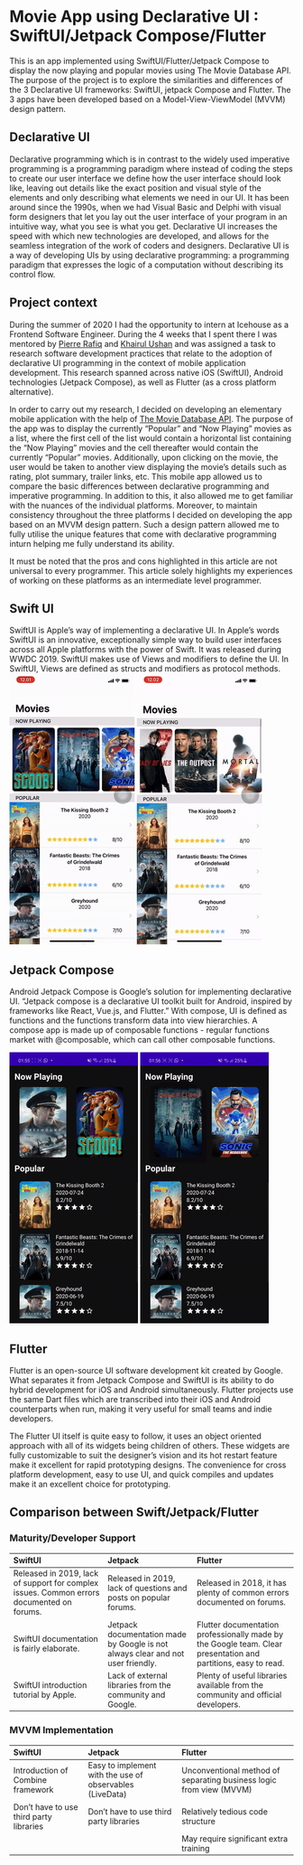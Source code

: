 # Movie App using Declarative UI : SwiftUI/Jetpack Compose/Flutter
This is an app implemented using SwiftUI/Flutter/Jetpack Compose to display the now playing and popular movies using The Movie Database API. The purpose of the project is to explore the similarities and differences of the 3 Declarative UI frameworks: SwiftUI, jetpack Compose and Flutter. The 3 apps have been developed based on a Model-View-ViewModel (MVVM) design pattern.

## Declarative UI
Declarative programming which is in contrast to the widely used imperative programming is a programming paradigm where instead of coding the steps to create our user interface we define how the user interface should look like, leaving out details like the exact position and visual style of the elements and only describing what elements we need in our UI. It has been around since the 1990s, when we had Visual Basic and Delphi with visual form designers that let you lay out the user interface of your program in an intuitive way, what you see is what you get. Declarative UI increases the speed with which new technologies are developed, and allows for the seamless integration of the work of coders and designers. Declarative UI is a way of developing UIs by using declarative programming: a programming paradigm that expresses the logic of a computation without describing its control flow.

## Project context
During the summer of 2020 I had the opportunity to intern at Icehouse as a Frontend Software Engineer. During the 4 weeks that I spent there I was mentored by [Pierre Rafiq](https://www.linkedin.com/in/pierrerafiq/) and [Khairul Ushan](https://www.linkedin.com/in/khairil-ushan-80361254/) and was assigned a task to research software development practices that relate to the adoption of declarative UI programming in the context of mobile application development. This research spanned across native iOS (SwiftUI), Android technologies (Jetpack Compose), as well as Flutter (as a cross platform alternative). 

In order to carry out my research, I decided on developing an elementary mobile application with the help of [The Movie Database API](https://www.themoviedb.org). The purpose of the app was to display the currently “Popular” and “Now Playing” movies as a list, where the first cell of the list would contain a horizontal list containing the “Now Playing” movies and the cell thereafter would contain the currently “Popular” movies. Additionally, upon clicking on the movie, the user would be taken to another view displaying the movie’s details such as rating, plot summary, trailer links, etc. This mobile app allowed us to compare the basic differences between declarative programming and imperative programming. In addition to this, it also allowed me to get familiar with the nuances of the individual platforms. Moreover, to maintain consistency throughout the three platforms I decided on developing the app based on an MVVM design pattern. Such a design pattern allowed me to fully utilise the unique features that come with declarative programming inturn helping me fully understand its ability.

It must be noted that the pros and cons highlighted in this article are not universal to every programmer. This article solely highlights my experiences of working on these platforms as an intermediate level programmer.
## Swift UI
SwiftUI is Apple’s way of implementing a declarative UI. In Apple’s words SwiftUI is an innovative, exceptionally simple way to build user interfaces across all Apple platforms with the power of Swift. It was released during WWDC 2019. SwiftUI makes use of Views and modifiers to define the UI. In SwiftUI, Views are defined as structs and modifiers as protocol methods. <br>
  ![SwiftUI TMDB Demo](media/front-swiftui.gif)
  ![SwiftUI TMDB Demo](media/end-swiftui.gif)
## Jetpack Compose
Android Jetpack Compose is Google’s solution for implementing declarative UI. “Jetpack compose is a declarative UI toolkit built for Android, inspired by frameworks like React, Vue.js, and Flutter.” With compose, UI is defined as functions and the functions transform data into view hierarchies. A compose app is made up of composable functions - regular functions market with @composable, which can call other composable functions.

![Jetpack Compose TMDB Demo](media/front-jetpack.gif)
![Jetpack Compose TMDB Demo](media/end-jetpack.gif)<br>
## Flutter
Flutter is an open-source UI software development kit created by Google. What separates it from Jetpack Compose and SwiftUI is its ability to do hybrid development for iOS and Android simultaneously. Flutter projects use the same Dart files which are transcribed into their iOS and Android counterparts when run, making it very useful for small teams and indie developers.

The Flutter UI itself is quite easy to follow, it uses an object oriented approach with all of its widgets being children of others. These widgets are fully customizable to suit the designer’s vision and its hot restart feature make it excellent for rapid prototyping designs. The convenience for cross platform development, easy to use UI, and quick compiles and updates make it an excellent choice for prototyping.
## Comparison between Swift/Jetpack/Flutter
### Maturity/Developer Support
|SwiftUI                      |Jetpack                      |Flutter                         |
|:----------------------------|:----------------------------|:-------------------------------|
| Released in 2019, lack of support for complex issues. Common errors documented on forums. | Released in 2019, lack of questions and posts on popular forums. | Released in 2018, it has plenty of common errors documented on forums. |
| SwiftUI documentation is fairly elaborate. | Jetpack documentation made by Google is not always clear and not user friendly. | Flutter documentation professionally made by the Google team. Clear presentation and partitions, easy to read. |
| SwiftUI introduction tutorial by Apple. | Lack of external libraries from the community and Google. | Plenty of useful libraries available from the community and official developers. |

### MVVM Implementation
|SwiftUI                      |Jetpack                      |Flutter                         |
|:----------------------------|:----------------------------|:-------------------------------|
| Introduction of Combine framework | Easy to implement with the use of observables (LiveData) | Unconventional method of separating business logic from view (MVVM) |
| Don’t have to use third party libraries | Don’t have to use third party libraries | Relatively tedious code structure |
|  |  | May require significant extra training |
